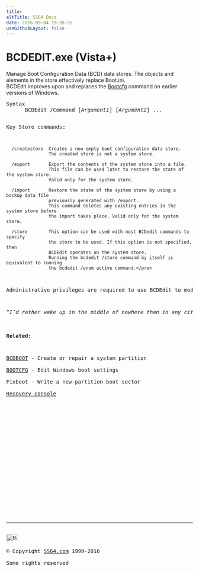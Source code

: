 ```yaml
---
title:
altTitle: SS64 Docs
date: 2016-09-04 19:26:55
useGithubLayout: false
---
```

<!-- #BeginLibraryItem "/Library/head_nt.lbi" --><!-- #EndLibraryItem --><h1>BCDEDIT.exe (Vista+)</h1>  
<p>Manage Boot Configuration Data (BCD) data stores.
The objects and elements in the store effectively replace Boot.ini.<br>
BCDEdit improves upon and replaces the <a href="bootcfg.html">Bootcfg</a> command on earlier versions of Windows.</p><pre>Syntax
      BCDEdit /Command [<i>Argument1</i>] [<i>Argument2</i>] ...

Key
   Store commands:

      /createstore  Creates a new empty boot configuration data store.
                    The created store is not a system store.

      /export       Export the contents of the system store into a file.
                    This file can be used later to restore the state of the system store.
                    Valid only for the system store.

      /import       Restore the state of the system store by using a backup data file
                    previously generated with /export.
                    This command deletes any existing entries in the system store before
                    the import takes place. Valid only for the system store.

      /store        This option can be used with most BCDedit commands to specify
                    the store to be used. If this option is not specified, then
                    BCDEdit operates on the system store.
                    Running the bcdedit /store command by itself is equivalent to running
                    the bcdedit /enum active command.</pre>
<p>Administrative privileges are required to use BCDEdit to modify BCD.</p>
<p><i class="quote">“I’d rather wake up in the middle of nowhere than in any city on earth” - Steve McQueen</i><br>
<br>
<b>Related:</b></p>
<p><a href="bcdboot.html">BCDBOOT</a> - Create or repair a system partition<br>
<a href="bootcfg.html">BOOTCFG</a> - Edit Windows boot settings<br>
Fixboot - Write a new partition boot sector<br>
<a href="syntax-recovery.html">Recovery console</a></p><!-- #BeginLibraryItem "/Library/foot_nt.lbi" --><p>
<!-- windows300 -->
<ins class="adsbygoogle" style="display:inline-block;width:300px;height:250px" data-ad-client="ca-pub-6140977852749469" data-ad-slot="7649547908"></ins>
<script>
(adsbygoogle = window.adsbygoogle || []).push({});
</script></p>
<hr>
<div id="bl" class="footer"><a href="bcdedit.html#"><img src="../images/top.png" width="30" height="22" alt="Back to the Top"></a></div>
<div id="br" class="footer, tagline">© Copyright <a href="../index.html">SS64.com</a> 1999-2016<br>
Some rights reserved</div><!-- #EndLibraryItem -->
